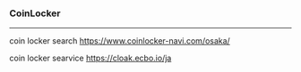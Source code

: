 ### CoinLocker
---
coin locker search
https://www.coinlocker-navi.com/osaka/

coin locker searvice
https://cloak.ecbo.io/ja




```
```

```
```

```
```


